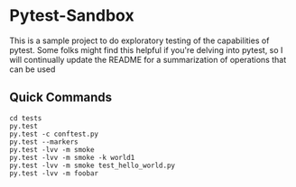 Pytest-Sandbox
==============

This is a sample project to do exploratory testing of the capabilities of pytest. Some folks might find this helpful if you're delving into pytest, so I will continually update the README for a summarization of operations that can be used

## Quick Commands

    cd tests
    py.test
    py.test -c conftest.py
    py.test --markers
    py.test -lvv -m smoke
    py.test -lvv -m smoke -k world1
    py.test -lvv -m smoke test_hello_world.py
    py.test -lvv -m foobar